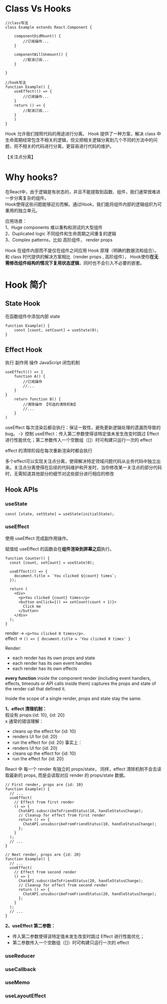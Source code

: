 # Class Vs Hooks
```
//class写法
class Example extends React.Component {

    componentDidMount() {
        //订阅操作...
    }

    componentWillUnmount() {
        //取消订阅...
    }

}

```

```
//hook写法
function Example() {
    useEffect(() => {
        //订阅操作... 
    }
    return () => {
        //取消订阅...
    }
    )
}
```
Hook 允许我们按照代码的用途进行分离。
Hook 提供了一种方案，解决 class 中 生命周期经常包含不相关的逻辑，但又把相关逻辑分离到几个不同的方法中的问题，将不相关的代码进行分离，更容易进行代码的维护。

【关注点分离】

# Why hooks?

在React中，由于逻辑是有状态的，并且不能提取到函数、组件，我们通常很难进一步分离复杂的组件。  
Hook使得这些问题能够迎刃而解。通过Hook，我们能将组件内部的逻辑组织为可重用的独立单元。

应用场景：  
1、Huge components 难以重构和测试的大型组件  
2、Duplicated logic 不同组件和生命周期之间重复的逻辑  
3、Complex patterns，比如 高阶组件， render props  

Hook 在组件内部而不是仅在组件之间应用 Hook 原理（明确的数据流和组合）。和 class 时代提供的解决方案相比（render props , 高阶组件）， Hook使你**在无需修改组件结构的情况下复用状态逻辑**，同时也不会引入不必要的嵌套。


# Hook 简介
## State Hook
在函数组件中添加内部 state

```
function Example() {
    const [count, setCount] = useState(0);
}
```

## Effect Hook
执行 副作用 操作
JavaScript 闭包机制

```
useEffect(() => {
    function A() {
        //订阅操作
        //...
    }
}
    return function B() {
        //清除操作 【可选的清除机制】
        //...
    }
)
```

useEffect 每次渲染后都会执行：保证一致性，避免更新逻辑处理的遗漏而导致的bug。
-》控制 useEffect：传入第二参数使得该特定值未发生改变时跳过 Effect 进行性能优化；第二参数传入一个空数组（[]）时可构建只运行一次的 effect

effect 的清除阶段在每次重新渲染时都会执行

多个effect可以实现关注点分离，使得解决特定领域问题代码从业务代码中独立出来。关注点分离使得在后续的代码维护和开发时，当你修改某一关注点的部分代码时，无需知道其他部分的细节对这些部分进行相应的修改

## Hook APIs
### useState
`const [state, setState] = useState(initialState);`  


### useEffect
使用 useEffect 完成副作用操作。  

赋值给 useEffect 的函数会在**组件渲染到屏幕之后**执行。
```
function Counter() {
  const [count, setCount] = useState(0);

  useEffect(() => {
    document.title = `You clicked ${count} times`;
  });

  return (
    <div>
      <p>You clicked {count} times</p>
      <button onClick={() => setCount(count + 1)}>
        Click me
      </button>
    </div>
  );
}
```  
render -> `<p>You clicked 0 times</p>.`  
effect -> `() => { document.title = 'You clicked 0 times' }`


Render: 
- each render has its own props and state
- each render has its own event handles
- each render has its own effects
  
**every function** inside the component render (including event handlers, effects, timeouts or API calls inside them) captures the props and state of the render call that defined it.  
  
Inside the scope of a single render, props and state stay the same. 

**1、effect 清理机制：**  
假设有 props:{id: 10}, {id: 20}  
  x
通常的错误理解： 
- cleans up the effect for {id: 10}
- renders UI for {id: 20}
- run the effect for {id: 20}
事实上：  
- renders UI for {id: 20}
- cleans up the effect for {id: 10}
- run the effect for {id: 20}

React 中 每一个 render 有独立的 props/state， 同样，effect 清除机制不会去读取最新的 props, 而是会读取对应 render 的 props/state 数据。
```
// First render, props are {id: 10}
function Example() {
  // ...
  useEffect(
    // Effect from first render
    () => {
      ChatAPI.subscribeToFriendStatus(10, handleStatusChange);
      // Cleanup for effect from first render
      return () => {
        ChatAPI.unsubscribeFromFriendStatus(10, handleStatusChange);
      };
    }
  );
  // ...
}

// Next render, props are {id: 20}
function Example() {
  // ...
  useEffect(
    // Effect from second render
    () => {
      ChatAPI.subscribeToFriendStatus(20, handleStatusChange);
      // Cleanup for effect from second render
      return () => {
        ChatAPI.unsubscribeFromFriendStatus(20, handleStatusChange);
      };
    }
  );
  // ...
}
```

**2、useEffect 第二参数：**  
- 传入第二参数使得该特定值未发生改变时跳过 Effect 进行性能优化；  
- 第二参数传入一个空数组（[]）时可构建只运行一次的 effect


### useReducer

### useCallback

### useMemo

### useLayoutEffect